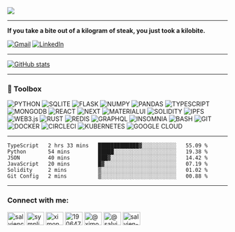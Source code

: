 <img align="center" src="https://github.com/Salvien-code/Heavy/blob/main/Lightweight.gif" />

----

**If you take a bite out of a kilogram of steak, you just took a kilobite.**

[![Gmail](https://img.shields.io/badge/Gmail-%23EA4335?style=for-the-badge&logo=gmail&logoColor=%23FFFFFF)](mailto:salviensky@gmail.com) [![LinkedIn](https://img.shields.io/badge/linkedin-%230A66C2?style=for-the-badge&logo=linkedin&logoColor=%23FFFFFF)](https://linkedin.com/in/ximon/) 

----

[![GitHub stats](https://github-readme-stats.vercel.app/api?username=salvien-code)](https://github.com/anuraghazra/github-readme-stats)

----

### 🧰 Toolbox
![PYTHON](https://img.shields.io/badge/-python-%233776AB?style=for-the-badge&logo=python&logoColor=%23ffffff) ![SQLITE](https://img.shields.io/badge/-sqlite-%23003B57?style=for-the-badge&logo=sqlite&logoColor=%23ffffff) ![FLASK](https://img.shields.io/badge/-flask-%23000000?style=for-the-badge&logo=flask&logoColor=%23ffffff) ![NUMPY](https://img.shields.io/badge/-numpy-%23013243?style=for-the-badge&logo=numpy&logoColor=%23ffffff) ![PANDAS](https://img.shields.io/badge/-pandas-%23150458?style=for-the-badge&logo=pandas&logoColor=%23ffffff) ![TYPESCRIPT](https://img.shields.io/badge/-typescript-%233178C6?style=for-the-badge&logo=typescript&logoColor=%23ffffff) ![MONGODB](https://img.shields.io/badge/-mongodb-%2347A248?style=for-the-badge&logo=mongodb&logoColor=%23ffffff) ![REACT](https://img.shields.io/badge/-react-%2361DAFB?style=for-the-badge&logo=react&logoColor=%23ffffff)  ![NEXT](https://img.shields.io/badge/-next-%23000000?style=for-the-badge&logo=next.js&logoColor=%23ffffff)  ![MATERIALUI](https://img.shields.io/badge/-materialui-%23007FFF?style=for-the-badge&logo=mui&logoColor=%23ffffff) ![SOLIDITY](https://img.shields.io/badge/-solidity-%23363636?style=for-the-badge&logo=solidity&logoColor=%23ffffff) ![IPFS](https://img.shields.io/badge/-ipfs-%2365C2CB?style=for-the-badge&logo=ipfs&logoColor=%23ffffff) ![WEB3.js](https://img.shields.io/badge/-web3-%23F16822?style=for-the-badge&logo=web3.js&logoColor=%23ffffff)  ![RUST](https://img.shields.io/badge/-rust-%23000000?style=for-the-badge&logo=rust&logoColor=%23ffffff) ![REDIS](https://img.shields.io/badge/-redis-%23DC382D?style=for-the-badge&logo=redis&logoColor=%23ffffff) ![GRAPHQL](https://img.shields.io/badge/-graphql-%23E10098?style=for-the-badge&logo=graphql&logoColor=%23ffffff) ![INSOMNIA](https://img.shields.io/badge/-insomnia-%234000BF?style=for-the-badge&logo=insomnia&logoColor=%23ffffff) ![BASH](https://img.shields.io/badge/-bash-%234EAA25?style=for-the-badge&logo=gnubash&logoColor=%23ffffff) ![GIT](https://img.shields.io/badge/-git-%23F05032?style=for-the-badge&logo=git&logoColor=%23ffffff) ![DOCKER](https://img.shields.io/badge/-docker-%232496ED?style=for-the-badge&logo=docker&logoColor=%23ffffff) ![CIRCLECI](https://img.shields.io/badge/-circleci-%23343434?style=for-the-badge&logo=circleci&logoColor=%23ffffff)  ![KUBERNETES](https://img.shields.io/badge/-kubernetes-%23326CE5?style=for-the-badge&logo=kubernetes&logoColor=%23ffffff) ![GOOGLE CLOUD](https://img.shields.io/badge/-gcp-%234285F4?style=for-the-badge&logo=googlecloud&logoColor=%23ffffff)

----

<!--START_SECTION:waka-->

```text
TypeScript   2 hrs 33 mins   █████████████▓░░░░░░░░░░░   55.09 %
Python       54 mins         █████░░░░░░░░░░░░░░░░░░░░   19.38 %
JSON         40 mins         ███▓░░░░░░░░░░░░░░░░░░░░░   14.42 %
JavaScript   20 mins         █▓░░░░░░░░░░░░░░░░░░░░░░░   07.19 %
Solidity     2 mins          ▒░░░░░░░░░░░░░░░░░░░░░░░░   01.02 %
Git Config   2 mins          ▒░░░░░░░░░░░░░░░░░░░░░░░░   00.88 %
```

<!--END_SECTION:waka-->

----

<h3 align="left">Connect with me:</h3>
<p align="left">
<a href="https://dev.to/salviencode" target="blank"><img align="center" src="https://raw.githubusercontent.com/rahuldkjain/github-profile-readme-generator/master/src/images/icons/Social/devto.svg" alt="salviencode" height="30" width="40" /></a>
<a href="https://twitter.com/sympli_simon" target="blank"><img align="center" src="https://raw.githubusercontent.com/rahuldkjain/github-profile-readme-generator/master/src/images/icons/Social/twitter.svg" alt="sympli_simon" height="30" width="40" /></a>
<a href="https://linkedin.com/in/ximon" target="blank"><img align="center" src="https://raw.githubusercontent.com/rahuldkjain/github-profile-readme-generator/master/src/images/icons/Social/linked-in-alt.svg" alt="ximon" height="30" width="40" /></a>
<a href="https://stackoverflow.com/users/19064733" target="blank"><img align="center" src="https://raw.githubusercontent.com/rahuldkjain/github-profile-readme-generator/master/src/images/icons/Social/stack-overflow.svg" alt="19064733" height="30" width="40" /></a>
<a href="https://hashnode.com/@ximon" target="blank"><img align="center" src="https://raw.githubusercontent.com/rahuldkjain/github-profile-readme-generator/master/src/images/icons/Social/hashnode.svg" alt="@ximon" height="30" width="40" /></a>
<a href="https://medium.com/@salviensky" target="blank"><img align="center" src="https://raw.githubusercontent.com/rahuldkjain/github-profile-readme-generator/master/src/images/icons/Social/medium.svg" alt="@salviensky" height="30" width="40" /></a>
<a href="https://www.leetcode.com/salvien-code" target="blank"><img align="center" src="https://raw.githubusercontent.com/rahuldkjain/github-profile-readme-generator/master/src/images/icons/Social/leet-code.svg" alt="salvien-code" height="30" width="40" /></a>
</p>

